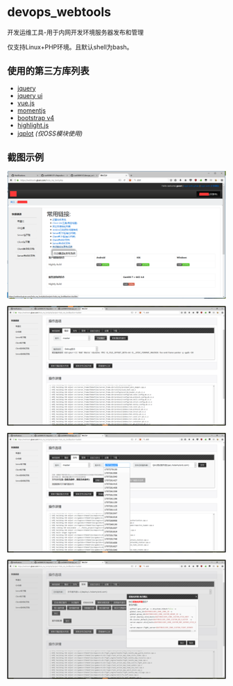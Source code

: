 # devops_webtools
开发运维工具-用于内网开发环境服务器发布和管理

仅支持Linux+PHP环境。且默认shell为bash。

## 使用的第三方库列表

+ [jquery](//jquery.com/)
+ [jquery ui](//jqueryui.com/)
+ [vue.js](//vuejs.org/)
+ [momentjs](//momentjs.com/)
+ [bootstrap v4](//getbootstrap.com)
+ [highlight.js](//highlightjs.org/)
+ [jqplot](//www.jqplot.com/) *(仅OSS模块使用)*


## 截图示例

![docs/p-1.png](docs/p-1.png)

![docs/build-1.png](docs/build-1.png)

![docs/build-2.png](docs/build-2.png)

![docs/build-3.png](docs/build-3.png)